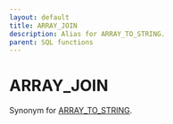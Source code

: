 ```yaml
---
layout: default
title: ARRAY_JOIN
description: Alias for ARRAY_TO_STRING.
parent: SQL functions
---
```


# ARRAY\_JOIN

Synonym for [ARRAY_TO_STRING](array-to-string.md).